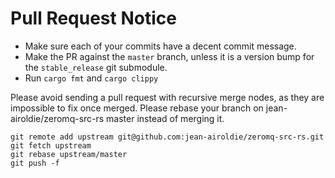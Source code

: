 # Pull Request Notice

* Make sure each of your commits have a decent commit message.
* Make the PR against the `master` branch, unless it is a version bump for the `stable_release` git submodule.
* Run `cargo fmt` and `cargo clippy`

Please avoid sending a pull request with recursive merge nodes, as they
are impossible to fix once merged. Please rebase your branch on
jean-airoldie/zeromq-src-rs master instead of merging it.

```
git remote add upstream git@github.com:jean-airoldie/zeromq-src-rs.git
git fetch upstream
git rebase upstream/master
git push -f
```
